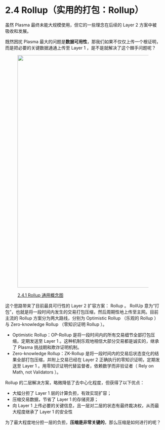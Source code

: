 # 2.4 Rollup（实用的打包：Rollup）

虽然 Plasma 最终未能大规模使用，但它的一些理念在后续的 Layer 2 方案中被吸收和发展。

既然困扰 Plasma 最大的问题是**数据可用性**，那我们如果不仅仅上传一个根证明，而是把必要的关键数据通通上传至 Layer 1 ，是不是就解决了这个棘手问题呢？

<figure><img width="750px" src="https://www.notion.so/image/https%3A%2F%2Fs3-us-west-2.amazonaws.com%2Fsecure.notion-static.com%2F512b70e7-f617-4c24-bf3b-14120de35dcd%2FUntitled.png?id=516b9264-ea24-4c2d-bea8-ab5656b20c54\&table=block\&spaceId=b1dd17ad-aa83-4faf-9395-5329c519d830\&width=2000\&userId=e298088e-2c93-42ed-870b-b44d950d1eae\&cache=v2" alt=""/><figcaption><p><a href="https://www.notion.so/image/https%3A%2F%2Fs3-us-west-2.amazonaws.com%2Fsecure.notion-static.com%2F512b70e7-f617-4c24-bf3b-14120de35dcd%2FUntitled.png?id=516b9264-ea24-4c2d-bea8-ab5656b20c54\&table=block\&spaceId=b1dd17ad-aa83-4faf-9395-5329c519d830\&width=2000\&userId=e298088e-2c93-42ed-870b-b44d950d1eae\&cache=v2">2.4.1 Rollup 通用概念图</a></p></figcaption></figure>

这个思路带来了目前最具可行性的 Layer 2 扩容方案： Rollup 。 RollUp 意为“打包”，也就是将一段时间内发生的交易打包压缩，然后周期性地上传至主网。目前主流的 Rollup 方案分为两大路线，分别为 Optimistic Rollup （乐观的 Rollup ）与 Zero-knowledge Rollup （零知识证明 Rollup ）。

- Optimistic Rollup：OP-Rollup 是将一段时间内的所有交易细节全部打包压缩，定期发送至 Layer 1 。这种机制乐观地相信大部分交易都是诚实的，继承了 Plasma 挑战期和欺诈证明机制。
- Zero-knowledge Rollup：ZK-Rollup 是将一段时间内的交易后状态变化的结果全部打包压缩，并附上交易已经在 Layer 2 正确执行的零知识证明，定期发送至 Layer 1 。用零知识证明代替监督者，依赖数学而非验证者（ Rely on Math, not Validators ）。

Rollup 的二层解决方案，略微降低了去中心化程度，但获得了以下优点：

- 大幅分担了 Layer 1 层的计算负担，有效实现扩容；
- 压缩交易数据，节省了 Layer 1 的存储资源；
- 向 Layer 1 上传必要的关键信息，且一层对二层的状态有最终裁决权，从而最大程度继承了 Layer 1 的安全性

为了最大程度地分担一层的负担，**压缩是非常关键的**，那么压缩是如何进行的呢？
